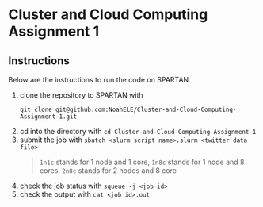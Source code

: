 # Cluster and Cloud Computing Assignment 1

## Instructions

Below are the instructions to run the code on SPARTAN.

1. clone the repository to SPARTAN with
   ```shell
   git clone git@github.com:NoahELE/Cluster-and-Cloud-Computing-Assignment-1.git
   ```
2. cd into the directory with `cd Cluster-and-Cloud-Computing-Assignment-1`
3. submit the job with `sbatch <slurm script name>.slurm <twitter data file>`
   > `1n1c` stands for 1 node and 1 core, `1n8c` stands for 1 node and 8 cores, `2n8c` stands for 2 nodes and 8 core
4. check the job status with `squeue -j <job id>`
5. check the output with `cat <job id>.out`

